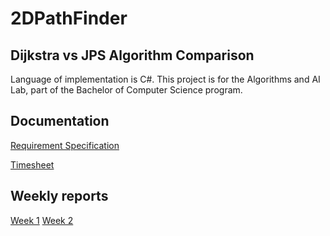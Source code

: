 # 2DPathFinder

## Dijkstra vs JPS Algorithm Comparison

Language of implementation is C#. This project is for the Algorithms and AI Lab, part of the Bachelor of Computer Science program.

## Documentation
[Requirement Specification](./Doc/requirement_specification.md)

[Timesheet](./Doc/timesheet.md)

## Weekly reports
[Week 1](./Doc/weekly_reports/weekly_report_1.md)
[Week 2](./Doc/weekly_reports/weekly_report_2.md)

